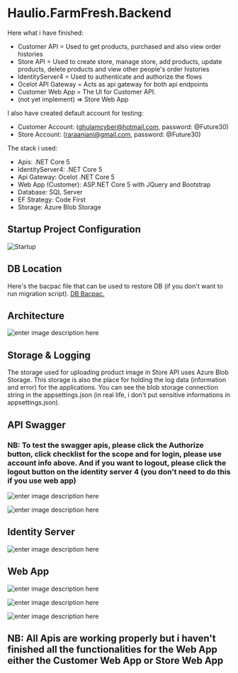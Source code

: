 # Haulio.FarmFresh.Backend



Here what i have finished:
- Customer API = Used to get products, purchased and also view order histories
- Store API = Used to create store, manage store, add products, update products, delete products and view other people's order histories
- IdentityServer4 = Used to authenticate and authorize the flows
- Ocelot API Gateway = Acts as api gateway for both api endpoints
- Customer Web App = The UI for Customer API.
- (not yet implement) => Store Web App

I also have created default account for testing:
- Customer Account: (ghulamcyber@hotmail.com, password: @Future30)
-  Store Account: (raraanjani@gmail.com, password: @Future30)

The stack i used:
- Apis: .NET Core 5 
- IdentityServer4: .NET Core 5
- Api Gateway: Ocelot .NET Core 5
- Web App (Customer): ASP.NET Core 5 with JQuery and Bootstrap
- Database: SQL Server
- EF Strategy: Code First
- Storage: Azure Blob Storage

## Startup Project Configuration

![Startup](https://raw.githubusercontent.com/mirzaevolution/Haulio.FarmFresh.Backend/master/Screenshots/2022-01-25_09h49_22.png)

## DB Location
Here's the bacpac file that can be used to restore DB (if you don't want to run migration script).
[DB Bacpac.](https://github.com/mirzaevolution/Haulio.FarmFresh.Backend/tree/master/DB%20BackUp)




## Architecture

![enter image description here](https://raw.githubusercontent.com/mirzaevolution/Haulio.FarmFresh.Backend/master/Screenshots/2022-01-25_09h54_011.png)


## Storage & Logging
The storage used for uploading product image in Store API uses Azure Blob Storage. This storage is also the place for holding the log data (information and error) for the applications. You can see the blob storage connection string in the appsettings.json (in real life, i don't put sensitive informations in appsettings.json).

## API Swagger
### NB: To test the swagger apis, please click the Authorize button, click checklist for the scope and for login, please use account info above. And if you want to logout, please click the logout button on the identity server 4 (you don't need to do this if you use web app)


![enter image description here](https://raw.githubusercontent.com/mirzaevolution/Haulio.FarmFresh.Backend/master/Screenshots/2022-01-25_09h50_021.png)

![enter image description here](https://github.com/mirzaevolution/Haulio.FarmFresh.Backend/blob/master/Screenshots/2022-01-25_09h50_061.png?raw=true)

## Identity Server
![enter image description here](https://raw.githubusercontent.com/mirzaevolution/Haulio.FarmFresh.Backend/master/Screenshots/2022-01-25_09h50_151.png)


## Web App
![enter image description here](https://raw.githubusercontent.com/mirzaevolution/Haulio.FarmFresh.Backend/master/Screenshots/2022-01-25_09h46_04.png)


![enter image description here](https://raw.githubusercontent.com/mirzaevolution/Haulio.FarmFresh.Backend/master/Screenshots/2022-01-25_09h46_14.png)

![enter image description here](https://raw.githubusercontent.com/mirzaevolution/Haulio.FarmFresh.Backend/master/Screenshots/2022-01-25_09h48_33.png)



## NB: All Apis are working properly but i haven't finished all the functionalities for the Web App either the Customer Web App or Store Web App
